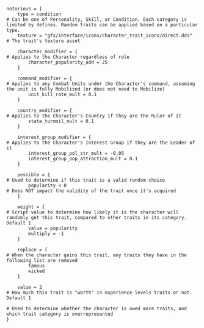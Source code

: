 	notorious = {
		type = condition														# Can be one of Personality, Skill, or Condition. Each category is limited by defines. Random traits can be applied based on a particular type.
		texture = "gfx/interface/icons/character_trait_icons/direct.dds"		# The trait's texture asset
	
		character_modifier = {													# Applies to the Character regardless of role
			character_popularity_add = 25
		}

		command_modifier = {													# Applies to any Combat Units under the Character's command, assuming the unit is fully Mobilized (or does not need to Mobilize)
			unit_kill_rate_mult = 0.1
		}
	
		country_modifier = {													# Applies to the Character's Country if they are the Ruler of it
			state_turmoil_mult = 0.1
		}
	
		interest_group_modifier = {												# Applies to the Character's Interest Group if they are the Leader of it
			interest_group_pol_str_mult = -0.05
			interest_group_pop_attraction_mult = 0.1
		}
																			
		possible = {															# Used to determine if this trait is a valid random choice
			popularity < 0														# Does NOT impact the validity of the trait once it's acquired
		}
	
		weight = {																# Script value to determine how likely it is the character will randomly get this trait, compared to other traits in its category. Default 1
			value = popularity
			multiply = -1
		}
	
		replace = {																# When the character gains this trait, any traits they have in the following list are removed
			famous
			wicked
		}
	
		value = 2																# How much this trait is "worth" in experience levels traits or not. Default 1
																				# Used to determine whether the character is owed more traits, and which trait category is overrepresented
	}
